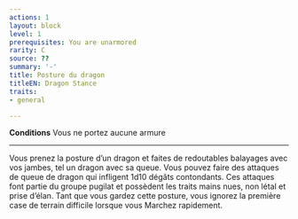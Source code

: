 ```yaml
---
actions: 1
layout: block
level: 1
prerequisites: You are unarmored
rarity: C
source: ??
summary: '-'
title: Posture du dragon
titleEN: Dragon Stance
traits:
- general

---
```


<p><strong>Conditions</strong> Vous ne portez aucune armure</p>
<hr>
<p>Vous prenez la posture d’un dragon et faites de redoutables balayages avec vos jambes, tel un dragon avec sa queue. Vous pouvez faire des attaques de queue de dragon qui infligent 1d10 dégâts contondants. Ces attaques font partie du groupe pugilat et possèdent les traits mains nues, non létal et prise d’élan. Tant que vous gardez cette posture, vous ignorez la première case de terrain difficile lorsque vous Marchez rapidement.</p>
